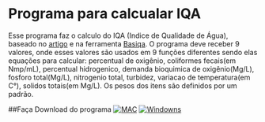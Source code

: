 # Programa para calcualar IQA

Esse programa faz o calculo do IQA (Indice de Qualidade de Água), baseado no [artigo](http://inf.ufrgs.br/~rgrunitzki/papers/Grunitzki&2013.pdf) e na ferramenta [Basiqa](http://bsi.ceavi.udesc.br:8080/basiqa/). O programa deve receber 9 valores, onde esses valores são usados em 9 funções diferentes sendo elas equações para calcular: percentual de oxigênio, coliformes fecais(em Nmp/mL), percentual hidrogenico, demanda bioquimica de oxigênio(Mg/L), fosforo total(Mg/L), nitrogenio total, turbidez, variacao de temperatura(em C°), solidos totais(em Mg/L). Os pesos dos itens são definidos por um padrão. 
  
##Faça Download do programa
[![MAC](https://4.bp.blogspot.com/-3RzVmJ2usi0/V2B5ZWWiHLI/AAAAAAAALpQ/JQnOCpsmdiwptLS561jN0qXJsijrJSDagCLcB/s1600/botaomac.png)](https://drive.google.com/open?id=0Bw_6dpt3lMhIS3o5YXlwZE9jalU)
[![Windowns](https://2.bp.blogspot.com/-TqtyFZrBLic/V2B5ZcO2ObI/AAAAAAAALpM/j6cVUYSslH8M6_AVG01UUJXFAWKDTONugCLcB/s1600/botaowin.png)](https://drive.google.com/open?id=0Bw_6dpt3lMhIblhlUVFoOWZPYU0)
